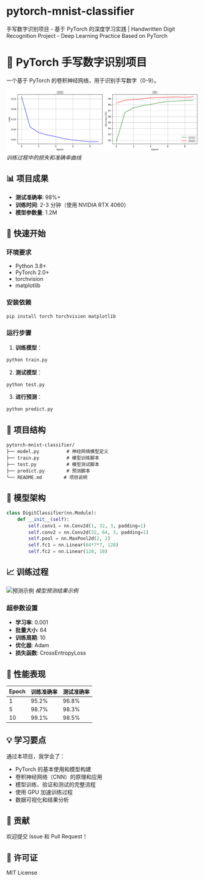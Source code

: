 # pytorch-mnist-classifier
手写数字识别项目 - 基于 PyTorch 的深度学习实践 | Handwritten Digit Recognition Project - Deep Learning Practice Based on PyTorch
# 🎯 PyTorch 手写数字识别项目

一个基于 PyTorch 的卷积神经网络，用于识别手写数字（0-9）。

![训练曲线](training_curve.png)
*训练过程中的损失和准确率曲线*

## 📊 项目成果

- **测试准确率**: 98%+
- **训练时间**: 2-3 分钟（使用 NVIDIA RTX 4060）
- **模型参数量**: 1.2M

## 🚀 快速开始

### 环境要求
- Python 3.8+
- PyTorch 2.0+
- torchvision
- matplotlib

### 安装依赖
```bash
pip install torch torchvision matplotlib
```

### 运行步骤

1. **训练模型**：
```bash
python train.py
```

2. **测试模型**：
```bash
python test.py
```

3. **进行预测**：
```bash
python predict.py
```

## 📁 项目结构

```
pytorch-mnist-classifier/
├── model.py          # 神经网络模型定义
├── train.py          # 模型训练脚本
├── test.py           # 模型测试脚本
├── predict.py        # 预测脚本
└── README.md        # 项目说明
```

## 🧠 模型架构

```python
class DigitClassifier(nn.Module):
    def __init__(self):
        self.conv1 = nn.Conv2d(1, 32, 3, padding=1)
        self.conv2 = nn.Conv2d(32, 64, 3, padding=1)
        self.pool = nn.MaxPool2d(2, 2)
        self.fc1 = nn.Linear(64*7*7, 128)
        self.fc2 = nn.Linear(128, 10)
```

## 📈 训练过程

![预测示例](https://github.com/17662153280/pytorch-mnist-classifier/issues/1#issue-3477943840)
*模型预测结果示例*

### 超参数设置
- **学习率**: 0.001
- **批量大小**: 64
- **训练周期**: 10
- **优化器**: Adam
- **损失函数**: CrossEntropyLoss

## 🎯 性能表现

| Epoch | 训练准确率 | 测试准确率 |
|-------|------------|------------|
| 1     | 95.2%      | 96.8%      |
| 5     | 98.7%      | 98.3%      |
| 10    | 99.1%      | 98.5%      |

## 💡 学习要点

通过本项目，我学会了：
- PyTorch 的基本使用和模型构建
- 卷积神经网络（CNN）的原理和应用
- 模型训练、验证和测试的完整流程
- 使用 GPU 加速训练过程
- 数据可视化和结果分析

## 🤝 贡献

欢迎提交 Issue 和 Pull Request！

## 📄 许可证

MIT License
